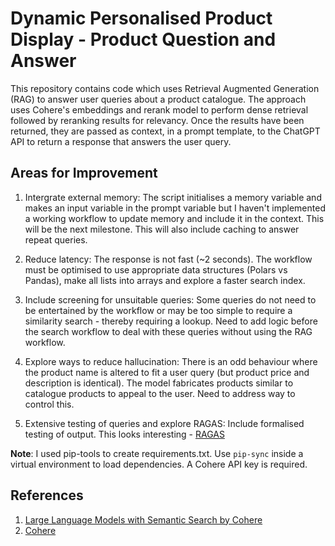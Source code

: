 # Dynamic Personalised Product Display - Product Question and Answer

This repository contains code which uses Retrieval Augmented Generation (RAG) to answer user queries about a product catalogue. The approach uses Cohere's embeddings and rerank model to perform dense retrieval followed by reranking results for relevancy. Once the results have been returned, they are passed as context, in a prompt template, to the ChatGPT API to return a response that answers the user query.

## Areas for Improvement

1. Intergrate external memory: The script initialises a memory variable and makes an input variable in the prompt variable but I haven't implemented a working workflow to update memory and include it in the context. This will be the next milestone. This will also include caching to answer repeat queries.

2. Reduce latency: The response is not fast (~2 seconds). The workflow must be optimised to use appropriate data structures (Polars vs Pandas), make all lists into arrays and explore a faster search index.

3. Include screening for unsuitable queries: Some queries do not need to be entertained by the workflow or may be too simple to require a similarity search - thereby requiring a lookup. Need to add logic before the search workflow to deal with these queries without using the RAG workflow.

4. Explore ways to reduce hallucination: There is an odd behaviour where the product name is altered to fit a user query (but product price and description is identical). The model fabricates products similar to catalogue products to appeal to the user. Need to address way to control this.

5. Extensive testing of queries and explore RAGAS: Include formalised testing of output. This looks interesting - [RAGAS](https://github.com/explodinggradients/ragas)

**Note**: I used pip-tools to create requirements.txt. Use `pip-sync` inside a virtual environment to load dependencies. A Cohere API key is required.

## References

1. [Large Language Models with Semantic Search by Cohere](https://www.deeplearning.ai/short-courses/large-language-models-semantic-search/)
2. [Cohere](https://cohere.com/)